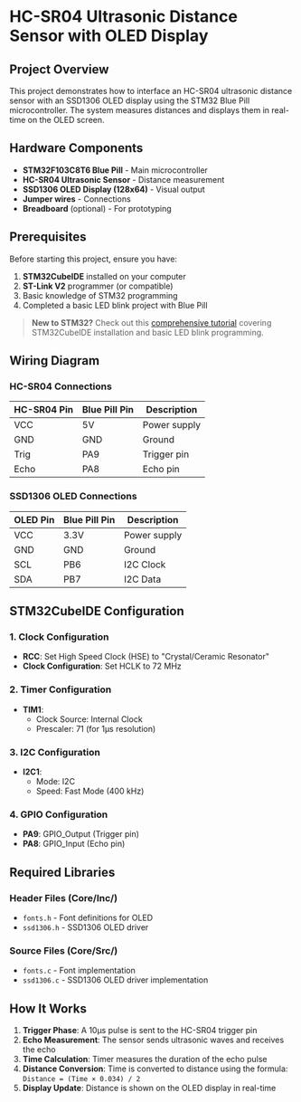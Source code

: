 # HC-SR04 Ultrasonic Distance Sensor with OLED Display

## Project Overview

This project demonstrates how to interface an HC-SR04 ultrasonic distance sensor with an SSD1306 OLED display using the STM32 Blue Pill microcontroller. The system measures distances and displays them in real-time on the OLED screen.

## Hardware Components

- **STM32F103C8T6 Blue Pill** - Main microcontroller
- **HC-SR04 Ultrasonic Sensor** - Distance measurement
- **SSD1306 OLED Display (128x64)** - Visual output
- **Jumper wires** - Connections
- **Breadboard** (optional) - For prototyping

## Prerequisites

Before starting this project, ensure you have:

1. **STM32CubeIDE** installed on your computer
2. **ST-Link V2** programmer (or compatible)
3. Basic knowledge of STM32 programming
4. Completed a basic LED blink project with Blue Pill

>  **New to STM32?** Check out this [comprehensive tutorial](https://www.youtube.com/watch?v=kXg467nVd_A) covering STM32CubeIDE installation and basic LED blink programming.

## Wiring Diagram

### HC-SR04 Connections
| HC-SR04 Pin | Blue Pill Pin | Description |
|-------------|---------------|-------------|
| VCC         | 5V            | Power supply |
| GND         | GND           | Ground |
| Trig        | PA9           | Trigger pin |
| Echo        | PA8           | Echo pin |

### SSD1306 OLED Connections
| OLED Pin | Blue Pill Pin | Description |
|----------|---------------|-------------|
| VCC      | 3.3V          | Power supply |
| GND      | GND           | Ground |
| SCL      | PB6           | I2C Clock |
| SDA      | PB7           | I2C Data |

## STM32CubeIDE Configuration

### 1. Clock Configuration
- **RCC**: Set High Speed Clock (HSE) to "Crystal/Ceramic Resonator"
- **Clock Configuration**: Set HCLK to 72 MHz

### 2. Timer Configuration
- **TIM1**: 
  - Clock Source: Internal Clock
  - Prescaler: 71 (for 1µs resolution)

### 3. I2C Configuration
- **I2C1**: 
  - Mode: I2C
  - Speed: Fast Mode (400 kHz)

### 4. GPIO Configuration
- **PA9**: GPIO_Output (Trigger pin)
- **PA8**: GPIO_Input (Echo pin)

## Required Libraries

### Header Files (Core/Inc/)
- `fonts.h` - Font definitions for OLED
- `ssd1306.h` - SSD1306 OLED driver

### Source Files (Core/Src/)
- `fonts.c` - Font implementation
- `ssd1306.c` - SSD1306 OLED driver implementation

## How It Works

1. **Trigger Phase**: A 10µs pulse is sent to the HC-SR04 trigger pin
2. **Echo Measurement**: The sensor sends ultrasonic waves and receives the echo
3. **Time Calculation**: Timer measures the duration of the echo pulse
4. **Distance Conversion**: Time is converted to distance using the formula: `Distance = (Time × 0.034) / 2`
5. **Display Update**: Distance is shown on the OLED display in real-time



